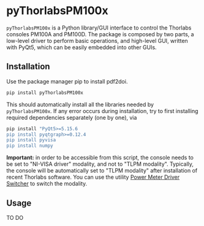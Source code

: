 # pyThorlabsPM100x

```pyThorlabsPM100x``` is a Python library/GUI interface to control the Thorlabs consoles PM100A and PM100D. The package is composed by two parts, a
low-level driver to perform basic operations, and high-level GUI, written with PyQt5, which can be easily embedded into other GUIs.

## Installation

Use the package manager pip to install pdf2doi.

```bash
pip install pyThorlabsPM100x
```

This should automatically install all the libraries needed by ```pyThorlabsPM100x```. If any error occurs during installation, try to first installing 
required dependencies separately (one by one), via
```bash
pip install "PyQt5>=5.15.6
pip install pyqtgraph>=0.12.4
pip install pyvisa
pip install numpy
```

**Important:** in order to be accessible from this script, the console needs to be set to "NI-VISA driver" modality, and not to
"TLPM modality". Typically, the console will be automatically set to "TLPM modality" after installation of recent Thorlabs software.
You can use the utility [Power Meter Driver Switcher](https://www.thorlabs.com/software_pages/ViewSoftwarePage.cfm?Code=OPM) to switch the modality.

## Usage
TO DO